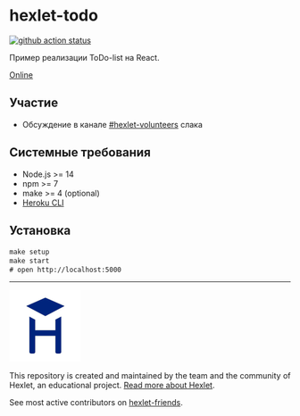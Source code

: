 # hexlet-todo

[![github action status](https://github.com/hexlet-components/react-todo-app-with-backend/workflows/Node%20CI/badge.svg)](../../actions)

Пример реализации ToDo-list на React.

[Online](https://react-todo-app-with-backend.hexlet.app/)

## Участие

- Обсуждение в канале [#hexlet-volunteers](https://slack-ru.hexlet.io) слака

## Системные требования

- Node.js >= 14
- npm >= 7
- make >= 4 (optional)
- [Heroku CLI](https://devcenter.heroku.com/articles/heroku-cli)

## Установка

```shell
make setup
make start
# open http://localhost:5000
```

---

[![Hexlet Ltd. logo](https://raw.githubusercontent.com/Hexlet/assets/master/images/hexlet_logo128.png)](https://hexlet.io/pages/about?utm_source=github&utm_medium=link&utm_campaign=hexlet-todo)

This repository is created and maintained by the team and the community of Hexlet, an educational project. [Read more about Hexlet](https://hexlet.io/pages/about?utm_source=github&utm_medium=link&utm_campaign=hexlet-todo).

See most active contributors on [hexlet-friends](https://friends.hexlet.io/).
